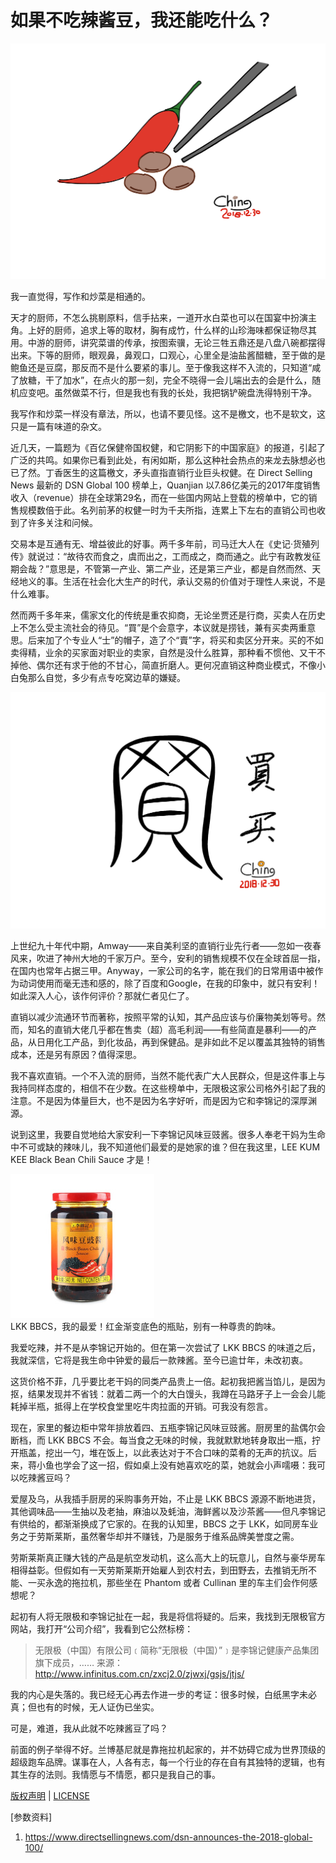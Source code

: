 #	如果不吃辣酱豆，我还能吃什么？

![hot-bean](./photos/hot-bean.png)

我一直觉得，写作和炒菜是相通的。

天才的厨师，不怎么挑剔原料，信手拈来，一道开水白菜也可以在国宴中扮演主角。上好的厨师，追求上等的取材，胸有成竹，什么样的山珍海味都保证物尽其用。中游的厨师，讲究菜谱的传承，按图索骥，无论三牲五鼎还是八盘八碗都摆得出来。下等的厨师，眼观鼻，鼻观口，口观心，心里全是油盐酱醋糖，至于做的是鲍鱼还是豆腐，那反而不是什么要紧的事儿。至于像我这样不入流的，只知道“咸了放糖，干了加水”，在点火的那一刻，完全不晓得一会儿端出去的会是什么，随机应变吧。虽然做菜不行，但是我也有我的长处，我把锅铲碗盘洗得特别干净。

我写作和炒菜一样没有章法，所以，也请不要见怪。这不是檄文，也不是软文，这只是一篇有味道的杂文。

近几天，一篇题为《百亿保健帝国权健，和它阴影下的中国家庭》的报道，引起了广泛的共鸣。如果你已看到此处，有闲如斯，那么这种社会热点的来龙去脉想必也已了然。丁香医生的这篇檄文，矛头直指直销行业巨头权健。在 Direct Selling News 最新的 DSN Global 100 榜单上，Quanjian 以7.86亿美元的2017年度销售收入（revenue）排在全球第29名，而在一些国内网站上登载的榜单中，它的销售规模数倍于此。名列前茅的权健一时为千夫所指，连累上下左右的直销公司也收到了许多关注和问候。

交易本是互通有无、增益彼此的好事。两千多年前，司马迁大人在《史记·货殖列传》就说过：“故待农而食之，虞而出之，工而成之，商而通之。此宁有政教发征期会哉？”意思是，不管第一产业、第二产业，还是第三产业，都是自然而然、天经地义的事。生活在社会化大生产的时代，承认交易的价值对于理性人来说，不是什么难事。

然而两千多年来，儒家文化的传统是重农抑商，无论坐贾还是行商，买卖人在历史上不怎么受主流社会的待见。“買”是个会意字，本议就是捞钱，兼有买卖两重意思。后来加了个专业人“士”的帽子，造了个“賣”字，将买和卖区分开来。买的不如卖得精，业余的买家面对职业的卖家，自然是没什么胜算，那种看不惯他、又干不掉他、偶尔还有求于他的不甘心，简直折磨人。更何况直销这种商业模式，不像小白兔那么自觉，多少有点专吃窝边草的嫌疑。

![buy](./photos/buy.png)

上世纪九十年代中期，Amway——来自美利坚的直销行业先行者——忽如一夜春风来，吹进了神州大地的千家万户。至今，安利的销售规模不仅在全球首屈一指，在国内也常年占据三甲。Anyway，一家公司的名字，能在我们的日常用语中被作为动词使用而毫无违和感的，除了百度和Google，在我的印象中，就只有安利！如此深入人心，该作何评价？那就仁者见仁了。

直销以减少流通环节而著称，按照平常的认知，其产品应该与价廉物美划等号。然而，知名的直销大佬几乎都在售卖（超）高毛利润——有些简直是暴利——的产品，从日用化工产品，到化妆品，再到保健品。是非如此不足以覆盖其独特的销售成本，还是另有原因？值得深思。

我不喜欢直销。一个不入流的厨师，当然不能代表广大人民群众，但是这件事上与我持同样态度的，相信不在少数。在这些榜单中，无限极这家公司格外引起了我的注意。不是因为体量巨大，也不是因为名字好听，而是因为它和李锦记的深厚渊源。

说到这里，我要自觉地给大家安利一下李锦记风味豆豉酱。很多人奉老干妈为生命中不可或缺的辣味儿，我不知道他们最爱的是她家的谁？但在我这里，LEE KUM KEE Black Bean Chili Sauce 才是！

![LKK BBCS](./photos/LKK.jpg)  
LKK BBCS，我的最爱！红金渐变底色的瓶贴，别有一种尊贵的韵味。

我爱吃辣，并不是从李锦记开始的。但在第一次尝试了 LKK BBCS 的味道之后，我就深信，它将是我生命中钟爱的最后一款辣酱。至今已逾廿年，未改初衷。

这货价格不菲，几乎要比老干妈的同类产品贵上一倍。起初我把酱当馅儿，是因为抠，结果发现并不省钱：就着二两一个的大白馒头，我蹲在马路牙子上一会会儿能耗掉半瓶，抵得上在学校食堂里吃牛肉拉面的开销。可我没有怨言。

现在，家里的餐边柜中常年排放着四、五瓶李锦记风味豆豉酱。厨房里的盐偶尔会断档，而 LKK BBCS 不会。每当食之无味的时候，我就默默地转身取出一瓶，拧开瓶盖，挖出一勺，堆在饭上，以此表达对于不合口味的菜肴的无声的抗议。后来，蒋小鱼也学会了这一招，假如桌上没有她喜欢吃的菜，她就会小声嚅嗫：我可以吃辣酱豆吗？

爱屋及乌，从我插手厨房的采购事务开始，不止是 LKK BBCS 源源不断地进货，其他调味品——生抽以及老抽，麻油以及蚝油，海鲜酱以及沙茶酱——但凡李锦记有供给的，都渐渐换成了它家的。在我的认知里，BBCS 之于 LKK，如同房车业务之于劳斯莱斯，虽然奢华却并不赚钱，乃是服务于维系品牌美誉度之需。

劳斯莱斯真正赚大钱的产品是航空发动机，这么高大上的玩意儿，自然与豪华房车相得益彰。但假如有一天劳斯莱斯开始雇人到农村去，到田野去，去推销无所不能、一买永逸的拖拉机，那些坐在 Phantom 或者 Cullinan 里的车主们会作何感想呢？

起初有人将无限极和李锦记扯在一起，我是将信将疑的。后来，我找到无限极官方网站，我打开“公司介绍”，我看到它公然标榜：
> 无限极（中国）有限公司﹝简称“无限极（中国）”﹞是李锦记健康产品集团旗下成员，……
> 来源：http://www.infinitus.com.cn/zxcj2.0/zjwxj/gsjs/jtjs/

我的内心是失落的。我已经无心再去作进一步的考证：很多时候，白纸黑字未必真；但也有的时候，无人证伪已坐实。

可是，难道，我从此就不吃辣酱豆了吗？

前面的例子举得不好。兰博基尼就是靠拖拉机起家的，并不妨碍它成为世界顶级的超级跑车品牌。谋事在人，人各有志，每一个行业的存在自有其独特的逻辑，也有其生存的法则。我情愿与不情愿，都只是我自己的事。

[版权声明](../LICENSE/zh_cn.md) | [LICENSE](../LICENSE/en_us.md)

[参数资料]
1. https://www.directsellingnews.com/dsn-announces-the-2018-global-100/